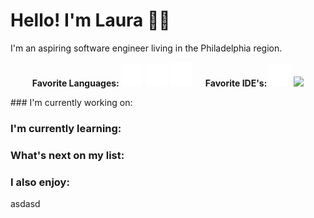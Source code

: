 # Hello! I'm Laura 🙋‍♀️


I'm an aspiring software engineer living in the Philadelphia region. 
<p align=center>
<b>Favorite Languages: </b> <img src="/assets/icons8-java.svg" height="auto" width = "35"> <img src="/assets/icons8-python.svg" height="auto" width = "35"> <img src="/assets/c_language_white.png" height="auto" width = "35">   &emsp;  <b> Favorite IDE's:</b> <img src="/assets/icons8-java-eclipse.svg" height="auto" width = "35"> <img src="/assets/icons8-visual-studio-50.svg" height="auto" width = "35">
</p>
### I'm currently working on:

### I'm currently learning:

### What's next on my list:

### I also enjoy:

asdasd
